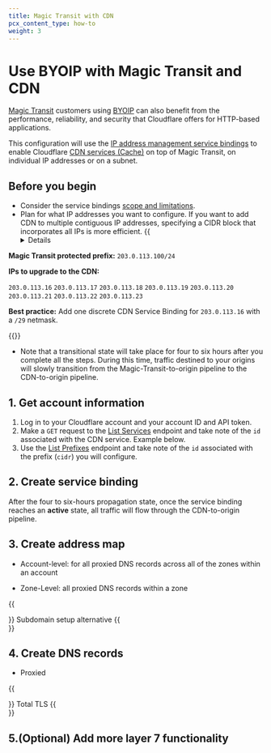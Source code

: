 ```yaml
---
title: Magic Transit with CDN
pcx_content_type: how-to
weight: 3
---
```


# Use BYOIP with Magic Transit and CDN

[Magic Transit](/magic-transit/) customers using [BYOIP](/byoip/) can also benefit from the performance, reliability, and security that Cloudflare offers for HTTP-based applications.

This configuration will use the [IP address management service bindings](/byoip/service-bindings/) to enable Cloudflare [CDN services (Cache)](/cache/) on top of Magic Transit, on individual IP addresses or on a subnet.

## Before you begin

* Consider the service bindings [scope and limitations](/byoip/service-bindings/).
* Plan for what IP addresses you want to configure. If you want to add CDN to multiple contiguous IP addresses, specifying a CIDR block that incorporates all IPs is more efficient.
    {{<details header="Example" >}}

**Magic Transit protected prefix:** `203.0.113.100/24`

**IPs to upgrade to the CDN:**

`203.0.113.16`
`203.0.113.17`
`203.0.113.18`
`203.0.113.19`
`203.0.113.20`
`203.0.113.21`
`203.0.113.22`
`203.0.113.23`

**Best practice:** Add one discrete CDN Service Binding for `203.0.113.16` with a `/29` netmask.

{{</details>}}

* Note that a transitional state will take place for four to six hours after you complete all the steps. During this time, traffic destined to your origins will slowly transition from the Magic-Transit-to-origin pipeline to the CDN-to-origin pipeline.

## 1. Get account information

1. Log in to your Cloudflare account and your account ID and API token.
2. Make a `GET` request to the [List Services](/api/operations/ip-address-management-service-bindings-list-services) endpoint and take note of the `id` associated with the CDN service. Example below.
3. Use the [List Prefixes](/api/operations/ip-address-management-prefixes-list-prefixes) endpoint and take note of the `id` associated with the prefix (`cidr`) you will configure.

## 2. Create service binding


After the four to six-hours propagation state, once the service binding reaches an **active** state, all traffic will flow through the CDN-to-origin pipeline.

## 3. Create address map

* Account-level: for all proxied DNS records across all of the zones within an account

* Zone-Level: all proxied DNS records within a zone

{{<Aside type="note">}}
Subdomain setup alternative
{{</Aside>}}

## 4. Create DNS records

* Proxied

{{<Aside type="note">}}
Total TLS
{{</Aside>}}

## 5.(Optional) Add more layer 7 functionality